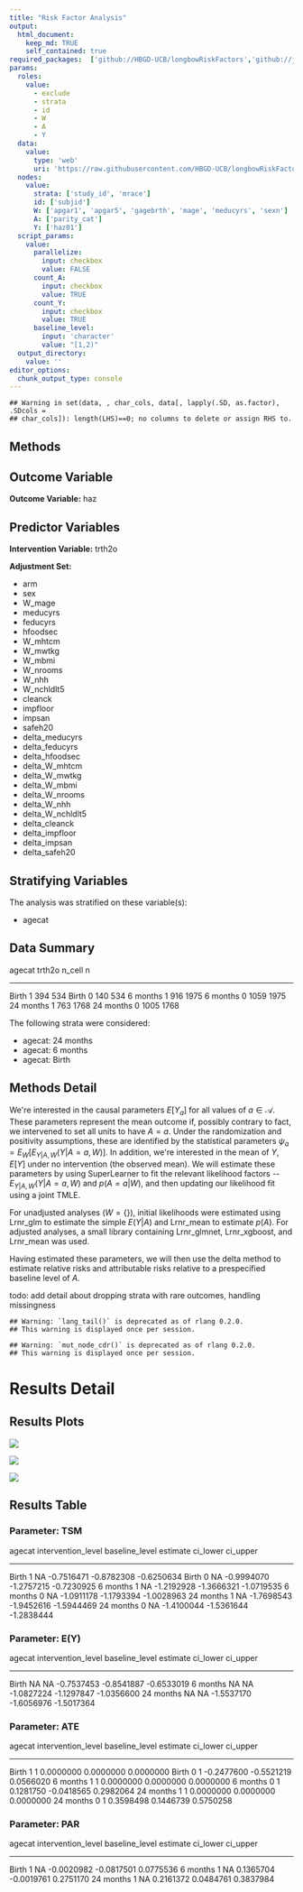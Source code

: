 ```yaml
---
title: "Risk Factor Analysis"
output: 
  html_document:
    keep_md: TRUE
    self_contained: true
required_packages:  ['github://HBGD-UCB/longbowRiskFactors','github://jeremyrcoyle/skimr@vector_types', 'github://tlverse/delayed']
params:
  roles:
    value:
      - exclude
      - strata
      - id
      - W
      - A
      - Y
  data: 
    value: 
      type: 'web'
      uri: 'https://raw.githubusercontent.com/HBGD-UCB/longbowRiskFactors/master/inst/sample_data/birthwt_data.rdata'
  nodes:
    value:
      strata: ['study_id', 'mrace']
      id: ['subjid']
      W: ['apgar1', 'apgar5', 'gagebrth', 'mage', 'meducyrs', 'sexn']
      A: ['parity_cat']
      Y: ['haz01']
  script_params:
    value:
      parallelize:
        input: checkbox
        value: FALSE
      count_A:
        input: checkbox
        value: TRUE
      count_Y:
        input: checkbox
        value: TRUE        
      baseline_level:
        input: 'character'
        value: "[1,2)"
  output_directory:
    value: ''
editor_options: 
  chunk_output_type: console
---
```







```
## Warning in set(data, , char_cols, data[, lapply(.SD, as.factor), .SDcols =
## char_cols]): length(LHS)==0; no columns to delete or assign RHS to.
```

## Methods
## Outcome Variable

**Outcome Variable:** haz

## Predictor Variables

**Intervention Variable:** trth2o

**Adjustment Set:**

* arm
* sex
* W_mage
* meducyrs
* feducyrs
* hfoodsec
* W_mhtcm
* W_mwtkg
* W_mbmi
* W_nrooms
* W_nhh
* W_nchldlt5
* cleanck
* impfloor
* impsan
* safeh20
* delta_meducyrs
* delta_feducyrs
* delta_hfoodsec
* delta_W_mhtcm
* delta_W_mwtkg
* delta_W_mbmi
* delta_W_nrooms
* delta_W_nhh
* delta_W_nchldlt5
* delta_cleanck
* delta_impfloor
* delta_impsan
* delta_safeh20

## Stratifying Variables

The analysis was stratified on these variable(s):

* agecat

## Data Summary

agecat      trth2o    n_cell      n
----------  -------  -------  -----
Birth       1            394    534
Birth       0            140    534
6 months    1            916   1975
6 months    0           1059   1975
24 months   1            763   1768
24 months   0           1005   1768


The following strata were considered:

* agecat: 24 months
* agecat: 6 months
* agecat: Birth



## Methods Detail

We're interested in the causal parameters $E[Y_a]$ for all values of $a \in \mathcal{A}$. These parameters represent the mean outcome if, possibly contrary to fact, we intervened to set all units to have $A=a$. Under the randomization and positivity assumptions, these are identified by the statistical parameters $\psi_a=E_W[E_{Y|A,W}(Y|A=a,W)]$.  In addition, we're interested in the mean of $Y$, $E[Y]$ under no intervention (the observed mean). We will estimate these parameters by using SuperLearner to fit the relevant likelihood factors -- $E_{Y|A,W}(Y|A=a,W)$ and $p(A=a|W)$, and then updating our likelihood fit using a joint TMLE.

For unadjusted analyses ($W=\{\}$), initial likelihoods were estimated using Lrnr_glm to estimate the simple $E(Y|A)$ and Lrnr_mean to estimate $p(A)$. For adjusted analyses, a small library containing Lrnr_glmnet, Lrnr_xgboost, and Lrnr_mean was used.

Having estimated these parameters, we will then use the delta method to estimate relative risks and attributable risks relative to a prespecified baseline level of $A$.

todo: add detail about dropping strata with rare outcomes, handling missingness



```
## Warning: `lang_tail()` is deprecated as of rlang 0.2.0.
## This warning is displayed once per session.
```

```
## Warning: `mut_node_cdr()` is deprecated as of rlang 0.2.0.
## This warning is displayed once per session.
```




# Results Detail

## Results Plots
![](/tmp/b70626a4-9544-4c21-b59b-0c4b7b37e1c6/af03390b-d67d-4c0e-a6ce-e3c5cc9ad137/REPORT_files/figure-html/plot_tsm-1.png)<!-- -->



![](/tmp/b70626a4-9544-4c21-b59b-0c4b7b37e1c6/af03390b-d67d-4c0e-a6ce-e3c5cc9ad137/REPORT_files/figure-html/plot_ate-1.png)<!-- -->



![](/tmp/b70626a4-9544-4c21-b59b-0c4b7b37e1c6/af03390b-d67d-4c0e-a6ce-e3c5cc9ad137/REPORT_files/figure-html/plot_par-1.png)<!-- -->

## Results Table

### Parameter: TSM


agecat      intervention_level   baseline_level      estimate     ci_lower     ci_upper
----------  -------------------  ---------------  -----------  -----------  -----------
Birth       1                    NA                -0.7516471   -0.8782308   -0.6250634
Birth       0                    NA                -0.9994070   -1.2757215   -0.7230925
6 months    1                    NA                -1.2192928   -1.3666321   -1.0719535
6 months    0                    NA                -1.0911178   -1.1793394   -1.0028963
24 months   1                    NA                -1.7698543   -1.9452616   -1.5944469
24 months   0                    NA                -1.4100044   -1.5361644   -1.2838444


### Parameter: E(Y)


agecat      intervention_level   baseline_level      estimate     ci_lower     ci_upper
----------  -------------------  ---------------  -----------  -----------  -----------
Birth       NA                   NA                -0.7537453   -0.8541887   -0.6533019
6 months    NA                   NA                -1.0827224   -1.1297847   -1.0356600
24 months   NA                   NA                -1.5537170   -1.6056976   -1.5017364


### Parameter: ATE


agecat      intervention_level   baseline_level      estimate     ci_lower    ci_upper
----------  -------------------  ---------------  -----------  -----------  ----------
Birth       1                    1                  0.0000000    0.0000000   0.0000000
Birth       0                    1                 -0.2477600   -0.5521219   0.0566020
6 months    1                    1                  0.0000000    0.0000000   0.0000000
6 months    0                    1                  0.1281750   -0.0418565   0.2982064
24 months   1                    1                  0.0000000    0.0000000   0.0000000
24 months   0                    1                  0.3598498    0.1446739   0.5750258


### Parameter: PAR


agecat      intervention_level   baseline_level      estimate     ci_lower    ci_upper
----------  -------------------  ---------------  -----------  -----------  ----------
Birth       1                    NA                -0.0020982   -0.0817501   0.0775536
6 months    1                    NA                 0.1365704   -0.0019761   0.2751170
24 months   1                    NA                 0.2161372    0.0484761   0.3837984
